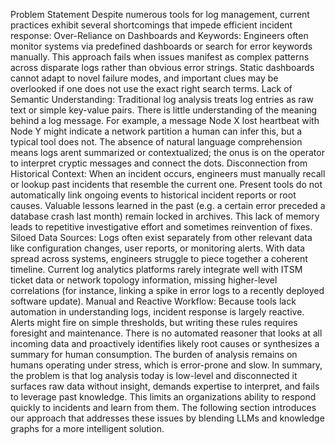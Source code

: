 Problem Statement
Despite numerous tools for log management, current practices exhibit several shortcomings that impede efficient incident response:
 Over-Reliance on Dashboards and Keywords: Engineers often monitor systems via predefined dashboards or search for error keywords manually. This approach fails when issues manifest as complex patterns across disparate logs rather than obvious error strings. Static dashboards cannot adapt to novel failure modes, and important clues may be overlooked if one does not use the exact right search terms.
 Lack of Semantic Understanding: Traditional log analysis treats log entries as raw text or simple key-value pairs. There is little understanding of the meaning behind a log message. For example, a message Node X lost heartbeat with Node Y might indicate a network partition  a human can infer this, but a typical tool does not. The absence of natural language comprehension means logs arent summarized or contextualized; the onus is on the operator to interpret cryptic messages and connect the dots.
 Disconnection from Historical Context: When an incident occurs, engineers must manually recall or lookup past incidents that resemble the current one. Present tools do not automatically link ongoing events to historical incident reports or root causes. Valuable lessons learned in the past (e.g. a certain error preceded a database crash last month) remain locked in archives. This lack of memory leads to repetitive investigative effort and sometimes reinvention of fixes.
 Siloed Data Sources: Logs often exist separately from other relevant data like configuration changes, user reports, or monitoring alerts. With data spread across systems, engineers struggle to piece together a coherent timeline. Current log analytics platforms rarely integrate well with ITSM ticket data or network topology information, missing higher-level correlations (for instance, linking a spike in error logs to a recently deployed software update).
 Manual and Reactive Workflow: Because tools lack automation in understanding logs, incident response is largely reactive. Alerts might fire on simple thresholds, but writing these rules requires foresight and maintenance. There is no automated reasoner that looks at all incoming data and proactively identifies likely root causes or synthesizes a summary for human consumption. The burden of analysis remains on humans operating under stress, which is error-prone and slow.
In summary, the problem is that log analysis today is low-level and disconnected  it surfaces raw data without insight, demands expertise to interpret, and fails to leverage past knowledge. This limits an organizations ability to respond quickly to incidents and learn from them. The following section introduces our approach that addresses these issues by blending LLMs and knowledge graphs for a more intelligent solution.